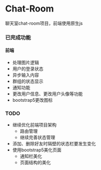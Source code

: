 # Chat-Room  
聊天室chat-room项目，前端使用原生js

### 已完成功能
#### 前端
- 处理图片逻辑
- 用户的登录状态
- 异步输入内容
- 群组的状态显示
- 通知功能
- 更改用户信息、更改用户头像等功能
- bootstrap5更改图标

### TODO
- 继续优化前端项目架构
  - 路由管理
  - 继续完善状态管理
- 添加、删除好友时隔壁的状态栏要发生变化
- 使用bootstrap5美化页面
    - 通知栏美化
    - 页面结构的美化

